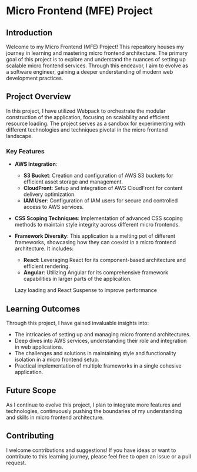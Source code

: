 # Micro Frontend (MFE) Project

## Introduction

Welcome to my Micro Frontend (MFE) Project! This repository houses my journey in learning and mastering micro frontend architecture. The primary goal of this project is to explore and understand the nuances of setting up scalable micro frontend services. Through this endeavor, I aim to evolve as a software engineer, gaining a deeper understanding of modern web development practices.

## Project Overview

In this project, I have utilized Webpack to orchestrate the modular construction of the application, focusing on scalability and efficient resource loading. The project serves as a sandbox for experimenting with different technologies and techniques pivotal in the micro frontend landscape.

### Key Features

- **AWS Integration**:

  - **S3 Bucket**: Creation and configuration of AWS S3 buckets for efficient asset storage and management.
  - **CloudFront**: Setup and integration of AWS CloudFront for content delivery optimization.
  - **IAM User**: Configuration of IAM users for secure and controlled access to AWS services.

- **CSS Scoping Techniques**: Implementation of advanced CSS scoping methods to maintain style integrity across different micro frontends.

- **Framework Diversity**: This application is a melting pot of different frameworks, showcasing how they can coexist in a micro frontend architecture. It includes:

  - **React**: Leveraging React for its component-based architecture and efficient rendering.
  - **Angular**: Utilizing Angular for its comprehensive framework capabilities in larger parts of the application.

  Lazy loading and React Suspense to improve performance

## Learning Outcomes

Through this project, I have gained invaluable insights into:

- The intricacies of setting up and managing micro frontend architectures.
- Deep dives into AWS services, understanding their role and integration in web applications.
- The challenges and solutions in maintaining style and functionality isolation in a micro frontend setup.
- Practical implementation of multiple frameworks in a single cohesive application.

## Future Scope

As I continue to evolve this project, I plan to integrate more features and technologies, continuously pushing the boundaries of my understanding and skills in micro frontend architecture.

## Contributing

I welcome contributions and suggestions! If you have ideas or want to contribute to this learning journey, please feel free to open an issue or a pull request.
